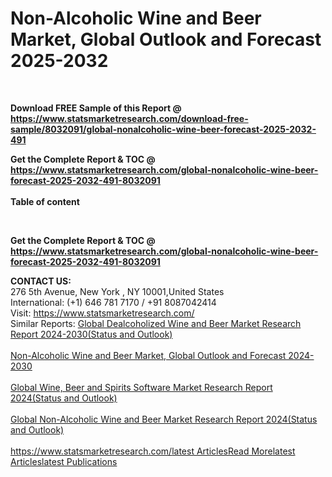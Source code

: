 <h1>Non-Alcoholic Wine and Beer Market, Global Outlook and Forecast 2025-2032</h1><br/><p><strong>Download FREE Sample of this Report @ <a href="https://www.statsmarketresearch.com/download-free-sample/8032091/global-nonalcoholic-wine-beer-forecast-2025-2032-491">https://www.statsmarketresearch.com/download-free-sample/8032091/global-nonalcoholic-wine-beer-forecast-2025-2032-491</a></strong></p><div><b>Get the Complete Report & TOC @ <a href="https://www.statsmarketresearch.com/global-nonalcoholic-wine-beer-forecast-2025-2032-491-8032091">https://www.statsmarketresearch.com/global-nonalcoholic-wine-beer-forecast-2025-2032-491-8032091</a></b></div><br><b>Table of content</b><p><br><div><b>Get the Complete Report & TOC @ <a href="https://www.statsmarketresearch.com/global-nonalcoholic-wine-beer-forecast-2025-2032-491-8032091">https://www.statsmarketresearch.com/global-nonalcoholic-wine-beer-forecast-2025-2032-491-8032091</a></b></div></p> <b>CONTACT US:</b><br>276 5th Avenue, New York , NY 10001,United States<br>International: (+1) 646 781 7170 / +91 8087042414<br>Visit: <a href="https://www.statsmarketresearch.com/">https://www.statsmarketresearch.com/</a><br>Similar Reports: <a href="https://www.statsmarketresearch.com/global-nonalcoholic-wine-beer-forecast-2025-2032-491-8032091">Global Dealcoholized Wine and Beer Market Research Report 2024-2030(Status and Outlook)</a><br/><br/><a href="https://www.statsmarketresearch.com/global-nonalcoholic-wine-beer-forecast-2025-2032-491-8032091">Non-Alcoholic Wine and Beer Market, Global Outlook and Forecast 2024-2030</a><br/><br/><a href="https://www.statsmarketresearch.com/global-nonalcoholic-wine-beer-forecast-2025-2032-491-8032091">Global Wine, Beer and Spirits Software Market Research Report 2024(Status and Outlook)</a><br/><br/><a href="https://www.statsmarketresearch.com/global-nonalcoholic-wine-beer-forecast-2025-2032-491-8032091">Global Non-Alcoholic Wine and Beer Market Research Report 2024(Status and Outlook)</a><br/><br/><a href="https://gyeongbokgung.com">https://www.statsmarketresearch.com/</a><a href="https://hallyeomaritime.com">latest Articles</a><a href="https://jingwansa.com">Read More</a><a href=https://nguoiviet.jp/">latest Articles</a><a href="https://www.intelmarketresearch.com/">latest Publications</a>